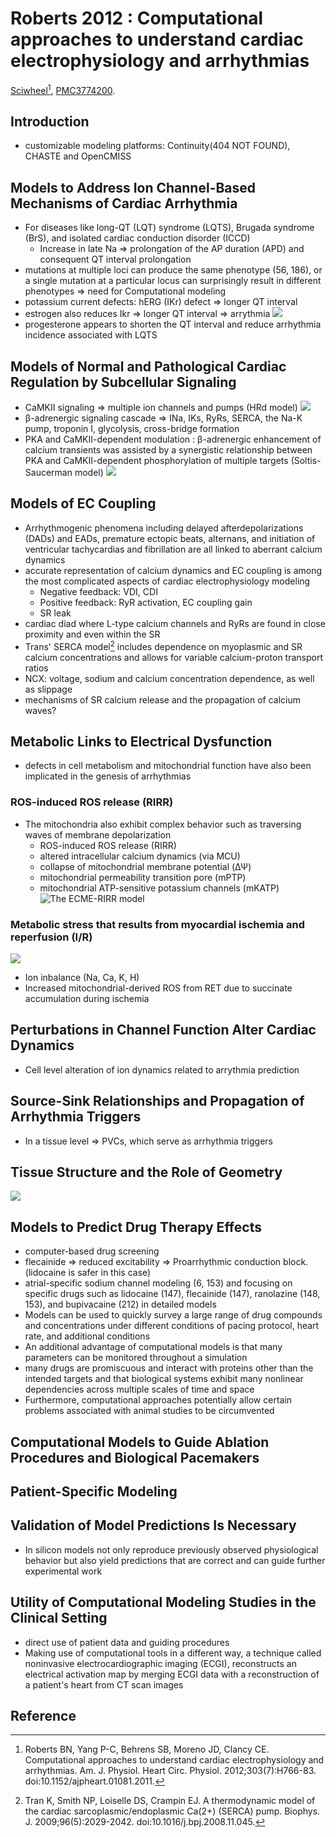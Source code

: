 # Roberts 2012 : Computational approaches to understand cardiac electrophysiology and arrhythmias


[Sciwheel](https://sciwheel.com/work/#/items/76000)[^Roberts2012], [PMC3774200](http://www.ncbi.nlm.nih.gov/pmc/articles/PMC3774200).

<!--more-->

## Introduction
* customizable modeling platforms: Continuity(404 NOT FOUND), CHASTE and OpenCMISS

## Models to Address Ion Channel-Based Mechanisms of Cardiac Arrhythmia
* For diseases like long-QT (LQT) syndrome (LQTS), Brugada syndrome (BrS), and isolated cardiac conduction disorder (ICCD)
    * Increase in late Na => prolongation of the AP duration (APD) and consequent QT interval prolongation
* mutations at multiple loci can produce the same phenotype (56, 186), or a single mutation at a particular locus can surprisingly result in different phenotypes => need for Computational modeling
* potassium current defects: hERG (IKr) defect => longer QT interval
* estrogen also reduces Ikr => longer QT interval => arrythmia
![](https://www.physiology.org/na101/home/literatum/publisher/physio/journals/content/ajpheart/2012/ajpheart.2012.303.issue-7/ajpheart.01081.2011/production/images/large/zh40201205410001.jpeg)
* progesterone appears to shorten the QT interval and reduce arrhythmia incidence associated with LQTS

## Models of Normal and Pathological Cardiac Regulation by Subcellular Signaling
* CaMKII signaling => multiple ion channels and pumps (HRd model)
![](https://www.physiology.org/na101/home/literatum/publisher/physio/journals/content/ajpheart/2012/ajpheart.2012.303.issue-7/ajpheart.01081.2011/production/images/large/zh40201205410002.jpeg)
* β-adrenergic signaling cascade => INa, IKs, RyRs, SERCA, the Na-K pump, troponin I, glycolysis, cross-bridge formation
* PKA and CaMKII-dependent modulation : β-adrenergic enhancement of calcium transients was assisted by a synergistic relationship between PKA and CaMKII-dependent phosphorylation of multiple targets (Soltis-Saucerman model)
![](https://www.physiology.org/na101/home/literatum/publisher/physio/journals/content/ajpheart/2012/ajpheart.2012.303.issue-7/ajpheart.01081.2011/production/images/large/zh40201205410003.jpeg)

## Models of EC Coupling
* Arrhythmogenic phenomena including delayed afterdepolarizations (DADs) and EADs, premature ectopic beats, alternans, and initiation of ventricular tachycardias and fibrillation are all linked to aberrant calcium dynamics
* accurate representation of calcium dynamics and EC coupling is among the most complicated aspects of cardiac electrophysiology modeling
    * Negative feedback: VDI, CDI
    * Positive feedback: RyR activation, EC coupling gain
    * SR leak
* cardiac diad where L-type calcium channels and RyRs are found in close proximity and even within the SR
* Trans' SERCA model[^Tran2008] includes dependence on myoplasmic and SR calcium concentrations and allows for variable calcium-proton transport ratios
* NCX: voltage, sodium and calcium concentration dependence, as well as slippage
* mechanisms of SR calcium release and the propagation of calcium waves?

## Metabolic Links to Electrical Dysfunction
* defects in cell metabolism and mitochondrial function have also been implicated in the genesis of arrhythmias
### ROS-induced ROS release (RIRR)
* The mitochondria also exhibit complex behavior such as traversing waves of membrane depolarization
    * ROS-induced ROS release (RIRR)
    * altered intracellular calcium dynamics (via MCU)
    * collapse of mitochondrial membrane potential (ΔΨ)
    * mitochondrial permeability transition pore (mPTP)
    * mitochondrial ATP-sensitive potassium channels (mKATP)
![](https://www.physiology.org/na101/home/literatum/publisher/physio/journals/content/ajpheart/2012/ajpheart.2012.303.issue-7/ajpheart.01081.2011/production/images/large/zh40201205410004.jpeg "The ECME-RIRR model")

### Metabolic stress that results from myocardial ischemia and reperfusion (I/R)
![](https://www.physiology.org/na101/home/literatum/publisher/physio/journals/content/ajpheart/2012/ajpheart.2012.303.issue-7/ajpheart.01081.2011/production/images/large/zh40201205410005.jpeg)
* Ion inbalance (Na, Ca, K, H)
* Increased mitochondrial-derived ROS from RET due to succinate accumulation during ischemia

## Perturbations in Channel Function Alter Cardiac Dynamics
* Cell level alteration of ion dynamics related to arrythmia prediction

## Source-Sink Relationships and Propagation of Arrhythmia Triggers
* In a tissue level => PVCs, which serve as arrhythmia triggers

## Tissue Structure and the Role of Geometry
![](https://www.physiology.org/na101/home/literatum/publisher/physio/journals/content/ajpheart/2012/ajpheart.2012.303.issue-7/ajpheart.01081.2011/production/images/large/zh40201205410006.jpeg)

## Models to Predict Drug Therapy Effects
* computer-based drug screening
* flecainide => reduced excitability => Proarrhythmic conduction block. (lidocaine is safer in this case)
* atrial-specific sodium channel modeling (6, 153) and focusing on specific drugs such as lidocaine (147), flecainide (147), ranolazine (148, 153), and bupivacaine (212) in detailed models
* Models can be used to quickly survey a large range of drug compounds and concentrations under different conditions of pacing protocol, heart rate, and additional conditions
* An additional advantage of computational models is that many parameters can be monitored throughout a simulation
* many drugs are promiscuous and interact with proteins other than the intended targets and that biological systems exhibit many nonlinear dependencies across multiple scales of time and space
* Furthermore, computational approaches potentially allow certain problems associated with animal studies to be circumvented

## Computational Models to Guide Ablation Procedures and Biological Pacemakers
## Patient-Specific Modeling
## Validation of Model Predictions Is Necessary
* In silicon models not only reproduce previously observed physiological behavior but also yield predictions that are correct and can guide further experimental work
## Utility of Computational Modeling Studies in the Clinical Setting
* direct use of patient data and guiding procedures
* Making use of computational tools in a different way, a technique called noninvasive electrocardiographic imaging (ECGI), reconstructs an electrical activation map by merging ECGI data with a reconstruction of a patient's heart from CT scan images

## Reference
[^Roberts2012]: Roberts BN, Yang P-C, Behrens SB, Moreno JD, Clancy CE. Computational approaches to understand cardiac electrophysiology and arrhythmias. Am. J. Physiol. Heart Circ. Physiol. 2012;303(7):H766-83. doi:10.1152/ajpheart.01081.2011.

[^Tran2008]: Tran K, Smith NP, Loiselle DS, Crampin EJ. A thermodynamic model of the cardiac sarcoplasmic/endoplasmic Ca(2+) (SERCA) pump. Biophys. J. 2009;96(5):2029-2042. doi:10.1016/j.bpj.2008.11.045.

